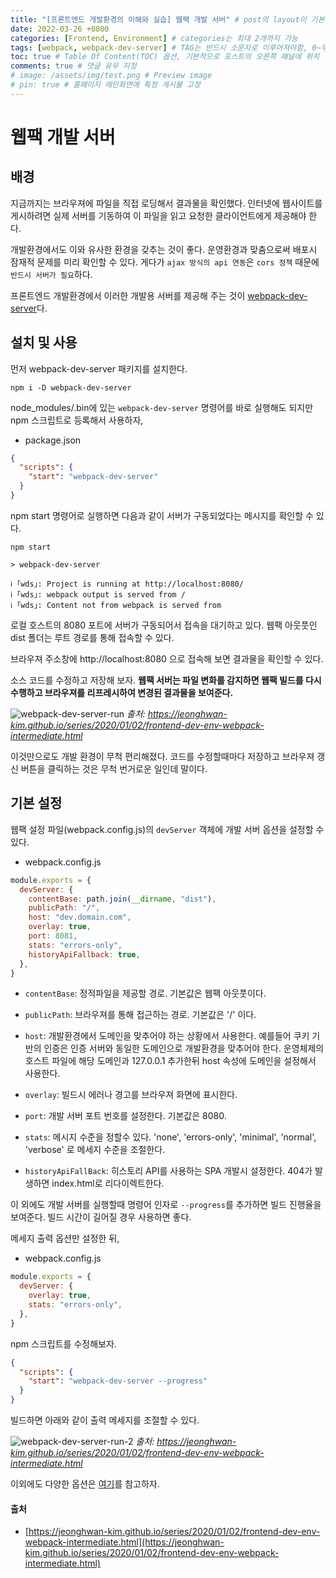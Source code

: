 ```yaml
---
title: "[프론트엔드 개발환경의 이해와 실습] 웹팩 개발 서버" # post의 layout이 기본적으로 post로 설정되어있어서 Front Matter에 따로 layout변수를 만들어 주지 않아도 됨
date: 2022-03-26 +0800
categories: [Frontend, Environment] # categories는 최대 2개까지 가능
tags: [webpack, webpack-dev-server] # TAG는 반드시 소문자로 이루어져야함, 0~무한개까지 지정 가능
toc: true # Table Of Content(TOC) 옵션, 기본적으로 포스트의 오른쪽 패널에 위치
comments: true # 댓글 유무 지정
# image: /assets/img/test.png # Preview image
# pin: true # 홈페이지 메인화면에 특정 게시물 고정
---
```


# 웹팩 개발 서버

## 배경
지금까지는 브라우져에 파일을 직접 로딩해서 결과물을 확인했다. 인터넷에 웹사이트를 게시하려면 실제 서버를 기동하여 이 파일을 읽고 요청한 클라이언트에게 제공해야 한다.

개발환경에서도 이와 유사한 환경을 갖추는 것이 좋다. 운영환경과 맞춤으로써 배포시 잠재적 문제를 미리 확인할 수 있다. 게다가 `ajax 방식의 api 연동`은 `cors 정책` 때문에 `반드시 서버가 필요`하다.

프론트엔드 개발환경에서 이러한 개발용 서버를 제공해 주는 것이 [webpack-dev-server](https://webpack.js.org/configuration/dev-server/)다.

## 설치 및 사용
먼저 webpack-dev-server 패키지를 설치한다.

```
npm i -D webpack-dev-server
```

node_modules/.bin에 있는 `webpack-dev-server` 명령어를 바로 실행해도 되지만 npm 스크립트로 등록해서 사용하자,

- package.json

```json
{
  "scripts": {
    "start": "webpack-dev-server"
  }
}
```

npm start 명령어로 실행하면 다음과 같이 서버가 구동되었다는 메시지를 확인할 수 있다.

```
npm start

> webpack-dev-server

ℹ ｢wds｣: Project is running at http://localhost:8080/
ℹ ｢wds｣: webpack output is served from /
ℹ ｢wds｣: Content not from webpack is served from
```

로컬 호스트의 8080 포트에 서버가 구동되어서 접속을 대기하고 있다. 웹팩 아웃풋인 dist 폴더는 루트 경로를 통해 접속할 수 있다.

브라우져 주소창에 http://localhost:8080 으로 접속해 보면 결과물을 확인할 수 있다.

소스 코드를 수정하고 저장해 보자. <b>웹팩 서버는 파일 변화를 감지하면 웹팩 빌드를 다시 수행하고 브라우져를 리프레시하여 변경된 결과물을 보여준다.</b>

![webpack-dev-server-run](https://user-images.githubusercontent.com/44339530/160235456-eb952b35-4ac9-479f-a662-394e04cae141.gif)
_출처: https://jeonghwan-kim.github.io/series/2020/01/02/frontend-dev-env-webpack-intermediate.html_

이것만으로도 개발 환경이 무척 편리해졌다. 코드를 수정할때마다 저장하고 브라우져 갱신 버튼을 클릭하는 것은 무척 번거로운 일인데 말이다.

## 기본 설정
웹팩 설정 파일(webpack.config.js)의 `devServer` 객체에 개발 서버 옵션을 설정할 수 있다.

- webpack.config.js

```javascript
module.exports = {
  devServer: {
    contentBase: path.join(__dirname, "dist"),
    publicPath: "/",
    host: "dev.domain.com",
    overlay: true,
    port: 8081,
    stats: "errors-only",
    historyApiFallback: true,
  },
}
```

- `contentBase`: 정적파일을 제공할 경로. 기본값은 웹팩 아웃풋이다.

- `publicPath`: 브라우져를 통해 접근하는 경로. 기본값은 '/' 이다.

- `host`: 개발환경에서 도메인을 맞추어야 하는 상황에서 사용한다. 예를들어 쿠키 기반의 인증은 인증 서버와 동일한 도메인으로 개발환경을 맞추어야 한다. 운영체제의 호스트 파일에 해당 도메인과 127.0.0.1 추가한뒤 host 속성에 도메인을 설정해서 사용한다.

- `overlay`: 빌드시 에러나 경고를 브라우져 화면에 표시한다.

- `port`: 개발 서버 포트 번호를 설정한다. 기본값은 8080.

- `stats`: 메시지 수준을 정할수 있다. 'none', 'errors-only', 'minimal', 'normal', 'verbose' 로 메세지 수준을 조절한다.

- `historyApiFallBack`: 히스토리 API를 사용하는 SPA 개발시 설정한다. 404가 발생하면 index.html로 리다이렉트한다.

이 외에도 개발 서버를 실행할때 명령어 인자로 `--progress`를 추가하면 빌드 진행율을 보여준다. 빌드 시간이 길어질 경우 사용하면 좋다.

메세지 출력 옵션만 설정한 뒤,

- webpack.config.js

```javascript
module.exports = {
  devServer: {
    overlay: true,
    stats: "errors-only",
  },
}
```

npm 스크립트를 수정해보자.

```json
{
  "scripts": {
    "start": "webpack-dev-server --progress"
  }
}
```

빌드하면 아래와 같이 출력 메세지를 조절할 수 있다.

![webpack-dev-server-run-2](https://user-images.githubusercontent.com/44339530/160237424-602f2507-bdca-42b5-9d99-315a70b0ae74.gif)
_출처: https://jeonghwan-kim.github.io/series/2020/01/02/frontend-dev-env-webpack-intermediate.html_


이외에도 다양한 옵션은 [여기](https://webpack.js.org/configuration/dev-server/)를 참고하자.

#### 출처
- [https://jeonghwan-kim.github.io/series/2020/01/02/frontend-dev-env-webpack-intermediate.html](https://jeonghwan-kim.github.io/series/2020/01/02/frontend-dev-env-webpack-intermediate.html)